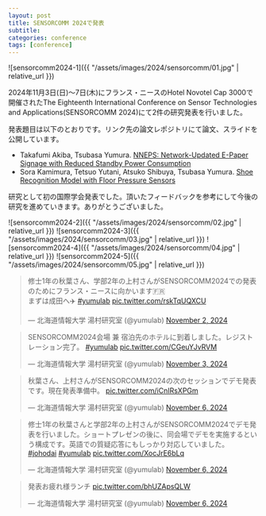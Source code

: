 ```yaml
---
layout: post
title: SENSORCOMM 2024で発表
subtitle: 
categories: conference
tags: [conference]
---
```

![sensorcomm2024-1]({{ "/assets/images/2024/sensorcomm/01.jpg" | relative_url }})

2024年11月3日(日)〜7日(木)にフランス・ニースのHotel Novotel Cap 3000で開催されたThe Eighteenth International Conference on Sensor Technologies and Applications(SENSORCOMM 2024)にて2件の研究発表を行いました。

発表題目は以下のとおりです。リンク先の論文レポジトリにて論文、スライドを公開しています。

- Takafumi Akiba, Tsubasa Yumura. [NNEPS: Network-Updated E-Paper Signage with Reduced Standby Power Consumption](https://dl.yumulab.org/papers/57)
- Sora Kamimura, Tetsuo Yutani, Atsuko Shibuya, Tsubasa Yumura. [Shoe Recognition Model with Floor Pressure Sensors](https://dl.yumulab.org/papers/58)


研究として初の国際学会発表でした。頂いたフィードバックを参考にして今後の研究を進めていきます。ありがとうございました。

![sensorcomm2024-2]({{ "/assets/images/2024/sensorcomm/02.jpg" | relative_url }})
![sensorcomm2024-3]({{ "/assets/images/2024/sensorcomm/03.jpg" | relative_url }})
![sensorcomm2024-4]({{ "/assets/images/2024/sensorcomm/04.jpg" | relative_url }})
![sensorcomm2024-5]({{ "/assets/images/2024/sensorcomm/05.jpg" | relative_url }})

<blockquote class="twitter-tweet"><p lang="ja" dir="ltr">修士1年の秋葉さん、学部2年の上村さんがSENSORCOMM2024での発表のためにフランス・ニースに向かいます🇫🇷<br>まずは成田へ✈️ <a href="https://twitter.com/hashtag/yumulab?src=hash&amp;ref_src=twsrc%5Etfw">#yumulab</a> <a href="https://t.co/rskTqUQXCU">pic.twitter.com/rskTqUQXCU</a></p>&mdash; 北海道情報大学 湯村研究室 (@yumulab) <a href="https://twitter.com/yumulab/status/1852589227332288820?ref_src=twsrc%5Etfw">November 2, 2024</a></blockquote> <script async src="https://platform.twitter.com/widgets.js" charset="utf-8"></script>

<blockquote class="twitter-tweet"><p lang="ja" dir="ltr">SENSORCOMM2024会場 兼 宿泊先のホテルに到着しました。レジストレーション完了。 <a href="https://twitter.com/hashtag/yumulab?src=hash&amp;ref_src=twsrc%5Etfw">#yumulab</a> <a href="https://t.co/CGeuYJvRVM">pic.twitter.com/CGeuYJvRVM</a></p>&mdash; 北海道情報大学 湯村研究室 (@yumulab) <a href="https://twitter.com/yumulab/status/1853067679583686854?ref_src=twsrc%5Etfw">November 3, 2024</a></blockquote> <script async src="https://platform.twitter.com/widgets.js" charset="utf-8"></script>

<blockquote class="twitter-tweet"><p lang="ja" dir="ltr">秋葉さん、上村さんがSENSORCOMM2024の次のセッションでデモ発表です。現在発表準備中。 <a href="https://t.co/iCnIRsXPGm">pic.twitter.com/iCnIRsXPGm</a></p>&mdash; 北海道情報大学 湯村研究室 (@yumulab) <a href="https://twitter.com/yumulab/status/1854089525925937635?ref_src=twsrc%5Etfw">November 6, 2024</a></blockquote> <script async src="https://platform.twitter.com/widgets.js" charset="utf-8"></script>

<blockquote class="twitter-tweet"><p lang="ja" dir="ltr">修士1年の秋葉さんと学部2年の上村さんがSENSORCOMM2024でデモ発表を行いました。ショートプレゼンの後に、同会場でデモを実施するという構成です。英語での質疑応答にもしっかり対応していました。 <a href="https://twitter.com/hashtag/johodai?src=hash&amp;ref_src=twsrc%5Etfw">#johodai</a> <a href="https://twitter.com/hashtag/yumulab?src=hash&amp;ref_src=twsrc%5Etfw">#yumulab</a> <a href="https://t.co/XocJrE6bLq">pic.twitter.com/XocJrE6bLq</a></p>&mdash; 北海道情報大学 湯村研究室 (@yumulab) <a href="https://twitter.com/yumulab/status/1854125059368976700?ref_src=twsrc%5Etfw">November 6, 2024</a></blockquote> <script async src="https://platform.twitter.com/widgets.js" charset="utf-8"></script>

<blockquote class="twitter-tweet"><p lang="ja" dir="ltr">発表お疲れ様ランチ <a href="https://t.co/bhUZApsQLW">pic.twitter.com/bhUZApsQLW</a></p>&mdash; 北海道情報大学 湯村研究室 (@yumulab) <a href="https://twitter.com/yumulab/status/1854159675337351471?ref_src=twsrc%5Etfw">November 6, 2024</a></blockquote> <script async src="https://platform.twitter.com/widgets.js" charset="utf-8"></script>


